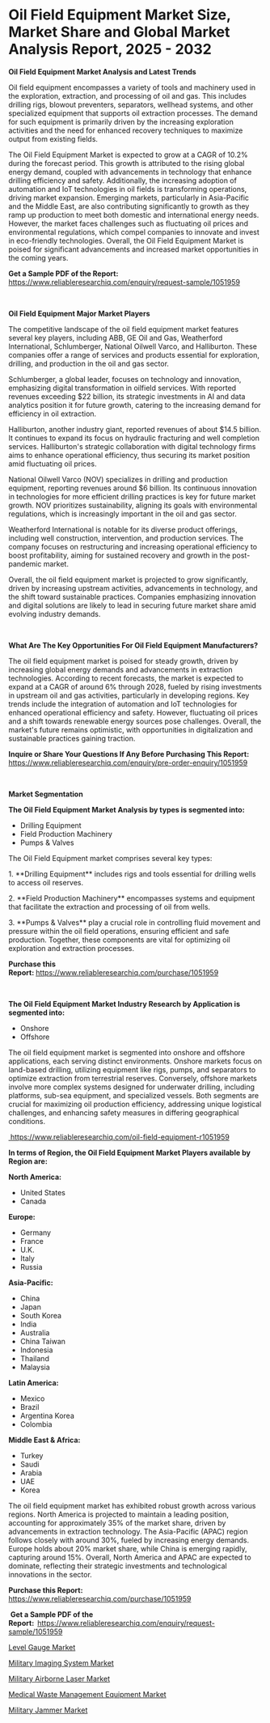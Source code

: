 <p><h1>Oil Field Equipment Market Size, Market Share and Global Market Analysis Report, 2025 - 2032</h1></p><p><strong>Oil Field Equipment Market Analysis and Latest Trends</strong></p>
<p><p>Oil field equipment encompasses a variety of tools and machinery used in the exploration, extraction, and processing of oil and gas. This includes drilling rigs, blowout preventers, separators, wellhead systems, and other specialized equipment that supports oil extraction processes. The demand for such equipment is primarily driven by the increasing exploration activities and the need for enhanced recovery techniques to maximize output from existing fields.</p><p>The Oil Field Equipment Market is expected to grow at a CAGR of 10.2% during the forecast period. This growth is attributed to the rising global energy demand, coupled with advancements in technology that enhance drilling efficiency and safety. Additionally, the increasing adoption of automation and IoT technologies in oil fields is transforming operations, driving market expansion. Emerging markets, particularly in Asia-Pacific and the Middle East, are also contributing significantly to growth as they ramp up production to meet both domestic and international energy needs. However, the market faces challenges such as fluctuating oil prices and environmental regulations, which compel companies to innovate and invest in eco-friendly technologies. Overall, the Oil Field Equipment Market is poised for significant advancements and increased market opportunities in the coming years.</p></p>
<p><strong>Get a Sample PDF of the Report:&nbsp;</strong> <a href="https://www.reliableresearchiq.com/enquiry/request-sample/1051959?utm_campaign=1876&utm_medium=2&utm_source=Github&utm_content=ia&utm_term=20022025&utm_id=oil-field-equipment">https://www.reliableresearchiq.com/enquiry/request-sample/1051959</a></p>
<p>&nbsp;</p>
<p><strong>Oil Field Equipment Major Market Players</strong></p>
<p><p>The competitive landscape of the oil field equipment market features several key players, including ABB, GE Oil and Gas, Weatherford International, Schlumberger, National Oilwell Varco, and Halliburton. These companies offer a range of services and products essential for exploration, drilling, and production in the oil and gas sector.</p><p>Schlumberger, a global leader, focuses on technology and innovation, emphasizing digital transformation in oilfield services. With reported revenues exceeding $22 billion, its strategic investments in AI and data analytics position it for future growth, catering to the increasing demand for efficiency in oil extraction.</p><p>Halliburton, another industry giant, reported revenues of about $14.5 billion. It continues to expand its focus on hydraulic fracturing and well completion services. Halliburton's strategic collaboration with digital technology firms aims to enhance operational efficiency, thus securing its market position amid fluctuating oil prices.</p><p>National Oilwell Varco (NOV) specializes in drilling and production equipment, reporting revenues around $6 billion. Its continuous innovation in technologies for more efficient drilling practices is key for future market growth. NOV prioritizes sustainability, aligning its goals with environmental regulations, which is increasingly important in the oil and gas sector.</p><p>Weatherford International is notable for its diverse product offerings, including well construction, intervention, and production services. The company focuses on restructuring and increasing operational efficiency to boost profitability, aiming for sustained recovery and growth in the post-pandemic market.</p><p>Overall, the oil field equipment market is projected to grow significantly, driven by increasing upstream activities, advancements in technology, and the shift toward sustainable practices. Companies emphasizing innovation and digital solutions are likely to lead in securing future market share amid evolving industry demands.</p></p>
<p>&nbsp;</p>
<p><strong>What Are The Key Opportunities For Oil Field Equipment Manufacturers?</strong></p>
<p><p>The oil field equipment market is poised for steady growth, driven by increasing global energy demands and advancements in extraction technologies. According to recent forecasts, the market is expected to expand at a CAGR of around 6% through 2028, fueled by rising investments in upstream oil and gas activities, particularly in developing regions. Key trends include the integration of automation and IoT technologies for enhanced operational efficiency and safety. However, fluctuating oil prices and a shift towards renewable energy sources pose challenges. Overall, the market's future remains optimistic, with opportunities in digitalization and sustainable practices gaining traction.</p></p>
<p><strong>Inquire or Share Your Questions If Any Before Purchasing This Report:</strong> <a href="https://www.reliableresearchiq.com/enquiry/pre-order-enquiry/1051959?utm_campaign=1876&utm_medium=2&utm_source=Github&utm_content=ia&utm_term=20022025&utm_id=oil-field-equipment">https://www.reliableresearchiq.com/enquiry/pre-order-enquiry/1051959</a></p>
<p>&nbsp;</p>
<p><strong>Market Segmentation</strong></p>
<p><strong>The Oil Field Equipment Market Analysis by types is segmented into:</strong></p>
<p><ul><li>Drilling Equipment</li><li>Field Production Machinery</li><li>Pumps & Valves</li></ul></p>
<p><p>The Oil Field Equipment market comprises several key types: </p><p>1. **Drilling Equipment** includes rigs and tools essential for drilling wells to access oil reserves.</p><p>2. **Field Production Machinery** encompasses systems and equipment that facilitate the extraction and processing of oil from wells.</p><p>3. **Pumps & Valves** play a crucial role in controlling fluid movement and pressure within the oil field operations, ensuring efficient and safe production. Together, these components are vital for optimizing oil exploration and extraction processes.</p></p>
<p><strong>Purchase this Report:&nbsp;</strong><a href="https://www.reliableresearchiq.com/purchase/1051959?utm_campaign=1876&utm_medium=2&utm_source=Github&utm_content=ia&utm_term=20022025&utm_id=oil-field-equipment">https://www.reliableresearchiq.com/purchase/1051959</a></p>
<p>&nbsp;</p>
<p><strong>The Oil Field Equipment Market Industry Research by Application is segmented into:</strong></p>
<p><ul><li>Onshore</li><li>Offshore</li></ul></p>
<p><p>The oil field equipment market is segmented into onshore and offshore applications, each serving distinct environments. Onshore markets focus on land-based drilling, utilizing equipment like rigs, pumps, and separators to optimize extraction from terrestrial reserves. Conversely, offshore markets involve more complex systems designed for underwater drilling, including platforms, sub-sea equipment, and specialized vessels. Both segments are crucial for maximizing oil production efficiency, addressing unique logistical challenges, and enhancing safety measures in differing geographical conditions.</p></p>
<p><a href="https://www.reliableresearchiq.com/oil-field-equipment-r1051959?utm_campaign=1876&utm_medium=2&utm_source=Github&utm_content=ia&utm_term=20022025&utm_id=oil-field-equipment">&nbsp;https://www.reliableresearchiq.com/oil-field-equipment-r1051959</a></p>
<p><strong>In terms of Region, the Oil Field Equipment Market Players available by Region are:</strong></p>
<p>
    <p> <strong> North America: </strong>
        <ul>
            <li>United States</li>
            <li>Canada</li>
        </ul>
        </p> 
    <p> <strong> Europe: </strong>
        <ul>
            <li>Germany</li>
            <li>France</li>
            <li>U.K.</li>
            <li>Italy</li>
            <li>Russia</li>
        </ul>
        </p> 
    <p> <strong> Asia-Pacific: </strong>
        <ul>
            <li>China</li>
            <li>Japan</li>
            <li>South Korea</li>
            <li>India</li>
            <li>Australia</li>
            <li>China Taiwan</li>
            <li>Indonesia</li>
            <li>Thailand</li>
            <li>Malaysia</li>
        </ul>
        </p> 
    <p> <strong> Latin America: </strong>
        <ul>
            <li>Mexico</li>
            <li>Brazil</li>
            <li>Argentina Korea</li>
            <li>Colombia</li>
        </ul>
        </p> 
    <p> <strong> Middle East & Africa: </strong>
        <ul>
            <li>Turkey</li>
            <li>Saudi</li>
            <li>Arabia</li>
            <li>UAE</li>
            <li>Korea</li>
        </ul>
    </p>
    </p>
<p><p>The oil field equipment market has exhibited robust growth across various regions. North America is projected to maintain a leading position, accounting for approximately 35% of the market share, driven by advancements in extraction technology. The Asia-Pacific (APAC) region follows closely with around 30%, fueled by increasing energy demands. Europe holds about 20% market share, while China is emerging rapidly, capturing around 15%. Overall, North America and APAC are expected to dominate, reflecting their strategic investments and technological innovations in the sector.</p></p>
<p><strong>Purchase this Report: </strong><a href="https://www.reliableresearchiq.com/purchase/1051959?utm_campaign=1876&utm_medium=2&utm_source=Github&utm_content=ia&utm_term=20022025&utm_id=oil-field-equipment">https://www.reliableresearchiq.com/purchase/1051959</a></p>
<p>&nbsp;<strong>Get a Sample PDF of the Report:&nbsp;&nbsp;</strong><a href="https://www.reliableresearchiq.com/enquiry/request-sample/1051959?utm_campaign=1876&utm_medium=2&utm_source=Github&utm_content=ia&utm_term=20022025&utm_id=oil-field-equipment">https://www.reliableresearchiq.com/enquiry/request-sample/1051959</a></p>
<p><strong></strong></p>
<p><p><a href="https://github.com/cobinaydin13/Market-Research-Report-List-1/blob/main/level-gauge-market.md?utm_campaign=1876&utm_medium=2&utm_source=Github&utm_content=ia&utm_term=20022025&utm_id=oil-field-equipment">Level Gauge Market</a></p><p><a href="https://github.com/tygelusnernb/Market-Research-Report-List-1/blob/main/military-imaging-system-market.md?utm_campaign=1876&utm_medium=2&utm_source=Github&utm_content=ia&utm_term=20022025&utm_id=oil-field-equipment">Military Imaging System Market</a></p><p><a href="https://github.com/mehakmiamid1/Market-Research-Report-List-1/blob/main/military-airborne-laser-market.md?utm_campaign=1876&utm_medium=2&utm_source=Github&utm_content=ia&utm_term=20022025&utm_id=oil-field-equipment">Military Airborne Laser Market</a></p><p><a href="https://github.com/slyghmcdayl0/Market-Research-Report-List-1/blob/main/medical-waste-management-equipment-market.md?utm_campaign=1876&utm_medium=2&utm_source=Github&utm_content=ia&utm_term=20022025&utm_id=oil-field-equipment">Medical Waste Management Equipment Market</a></p><p><a href="https://github.com/boshidendor/Market-Research-Report-List-1/blob/main/military-jammer-market.md?utm_campaign=1876&utm_medium=2&utm_source=Github&utm_content=ia&utm_term=20022025&utm_id=oil-field-equipment">Military Jammer Market</a></p></p>